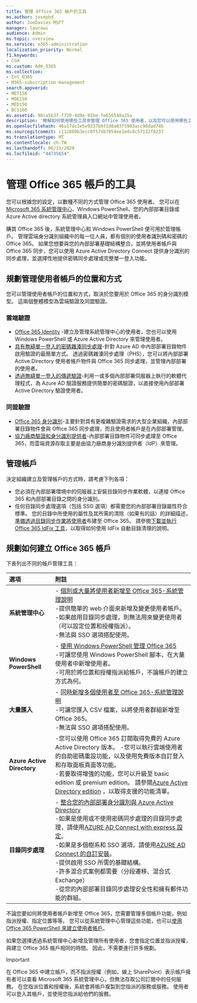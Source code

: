 ```yaml
---
title: 管理 Office 365 帳戶的工具
ms.author: josephd
author: JoeDavies-MSFT
manager: laurawi
audience: Admin
ms.topic: overview
ms.service: o365-administration
localization_priority: Normal
f1.keywords:
- CSH
ms.custom: Adm_O365
ms.collection:
- Ent_O365
- M365-subscription-management
search.appverid:
- MET150
- MOE150
- MED150
- BCS160
ms.assetid: 98ca5b3f-f720-4d8e-91be-fe656548a25a
description: '瞭解如何使用哪些工具來管理 Office 365 使用者，以及您可以使用哪些工具，取決於您管理使用者身分識別的方式。 '
ms.openlocfilehash: 46a17dc1e5e9337b9f1d8a03f5903acc96dad74b
ms.sourcegitcommit: c112869b3ecc0f574b7054ee1edc8c57132f8237
ms.translationtype: MT
ms.contentlocale: zh-TW
ms.lasthandoff: 06/15/2020
ms.locfileid: "44735654"
---
```

# <a name="tools-to-manage-office-365-accounts"></a>管理 Office 365 帳戶的工具

您可以根據您的設定，以數種不同的方式管理 Office 365 使用者。 您可以在[Microsoft 365 系統管理中心](https://admin.microsoft.com)、Windows PowerShell、您的內部部署目錄或 Azure Active directory 系統管理員入口網站中管理使用者。

購買 Office 365 後，系統管理中心和 Windows PowerShell 便可用於管理帳戶。 管理雲端身分識別組織中的每一位人員，都有個別的使用者識別碼和密碼的 Office 365。 如果您想要與您的內部部署基礎結構整合，並將使用者帳戶與 Office 365 同步，您可以使用 Azure Active Directory Connect 提供身分識別的同步處理，並選擇性地提供密碼同步處理或完整單一登入功能。
  
## <a name="plan-for-where-and-how-you-will-manage-your-user-accounts"></a>規劃管理使用者帳戶的位置和方式

您可以管理使用者帳戶的位置和方式，取決於您要用於 Office 365 的身分識別模型。 這兩個整體模型為雲端驗證及同盟驗證。
  
### <a name="cloud-authentication"></a>雲端驗證

- [Office 365 Identity](about-office-365-identity.md) -建立及管理系統管理中心的使用者，您也可以使用 Windows PowerShell 或 Azure Active Directory 來管理使用者。
- [具有無縫單一登入的密碼雜湊同步處理](about-office-365-identity.md)-針對 Azure AD 中內部部署目錄物件啟用驗證的最簡單方式。 透過密碼雜湊同步處理（PHS），您可以將內部部署 Active Directory 使用者帳戶物件與 Office 365 同步處理，並管理內部部署的使用者。 
- [透過無縫單一登入的傳遞驗證](about-office-365-identity.md)-利用一或多個內部部署伺服器上執行的軟體代理程式，為 Azure AD 驗證服務提供簡單的密碼驗證，以直接使用內部部署 Active Directory 驗證使用者。 

### <a name="federated-authentication"></a>同盟驗證

- [Office 365 身分識別](about-office-365-identity.md)-主要針對具有更複雜驗證需求的大型企業組織，內部部署目錄物件會與 Office 365 同步處理，而且使用者帳戶是在內部部署管理。 
- [協力廠商驗證和身分識別提供者](about-office-365-identity.md)-內部部署目錄物件可同步處理至 Office 365，而雲端資源存取主要是由協力廠商身分識別提供者（IdP）來管理。 

## <a name="managing-accounts"></a>管理帳戶

決定組織建立及管理帳戶的方式時，請考慮下列各項：
  
- 您必須在內部部署環境中的伺服器上安裝目錄同步作業軟體，以連接 Office 365 和內部部署目錄之間的身分識別。
- 任何目錄同步處理選項（包括 SSO 選項）都需要您的內部部署目錄屬性符合標準。 您的目錄中所使用的屬性及其所需的清除（如果有的話）的詳細描述，[準備透過目錄同步作業將使用者](prepare-for-directory-synchronization.md)布建至 Office 365。 請參閱[下載並執行 Office 365 IdFix 工具](install-and-run-idfix.md)，以取得如何使用 IdFix 自動目錄清理的說明。 

## <a name="plan-how-you-are-going-to-create-office-365-accounts"></a>規劃如何建立 Office 365 帳戶

下表列出不同的帳戶管理工具：

|**選項**|**附註**|
|:-----|:-----|
|**系統管理中心** | - [個別或大量將使用者新增至 Office 365-系統管理說明](https://support.office.com/article/1970f7d6-03b5-442f-b385-5880b9c256ec) <br> -提供簡單的 web 介面來新增及變更使用者帳戶。 <br> -如果啟用目錄同步處理，則無法用來變更使用者（可以設定位置和授權指派）。 <br> -無法與 SSO 選項搭配使用。 <br> |
|**Windows PowerShell** | - [使用 Windows PowerShell 管理 Office 365](https://go.microsoft.com/fwlink/p/?LinkId=698471) <br> -可讓您使用 Windows PowerShell 腳本，在大量使用者中新增使用者。 <br> -可用於將位置和授權指派給帳戶，不論帳戶的建立方式為何。 <br> |
|**大量匯入** | - [同時新增多個使用者至 Office 365-系統管理說明](add-several-users-at-the-same-time.md) <br> -可讓您匯入 CSV 檔案，以將使用者群組新增至 Office 365。 <br> -無法與 SSO 選項搭配使用。 <br> |
|**Azure Active Directory** | -您可以使用 Office 365 訂閱取得免費的 Azure Active Directory 版本。 -您可以執行雲端使用者的自助密碼重設功能，以及使用免費版本自訂登入和存取面板頁面等功能。 <br> -若要取得增強的功能，您可以升級至 basic edition 或 premium edition。 請參閱[Azure Active Directory edition](https://go.microsoft.com/fwlink/p/?LinkId=698465) ，以取得支援的功能清單。 <br> |
|**目錄同步處理** | - [整合您的內部部署身分識別與 Azure Active Directory](https://go.microsoft.com/fwlink/p/?LinkID=624168) <br> -如果是使用或不使用密碼同步處理的目錄同步處理，請使用[AZURE AD Connect with express 設定](https://go.microsoft.com/fwlink/p/?LinkID=698537)。  <br>  -如果是多個樹系和 SSO 選項，請使用[AZURE AD Connect 的自訂安裝](https://go.microsoft.com/fwlink/p/?LinkId=698430)。 <br> -提供啟用 SSO 所需的基礎結構。 <br> -許多混合式案例都需要（分段遷移、混合式 Exchange） <br> -從您的內部部署目錄同步處理安全性和擁有郵件功能的群組。 <br> |

不論您要如何將使用者帳戶新增至 Office 365，您需要管理多個帳戶功能，例如指派授權、指定位置等等。 您可以從系統管理中心管理這些功能，也可以[使用 Office 365 PowerShell 來建立使用者帳戶](https://go.microsoft.com/fwlink/p/?LinkId=717083)。

如果您選擇透過系統管理中心新增及管理所有使用者，您會指定位置並指派授權，與建立 Office 365 帳戶相同的時間。 因此，不需要進行許多規劃。

> [!IMPORTANT]
> 在 Office 365 中建立帳戶，而不指派授權（例如，線上 SharePoint）表示帳戶擁有者可以查看 Microsoft 365 系統管理中心，但無法存取公司訂閱中的任何服務。 在您指派位置和授權後，系統會將帳戶複製到您指派的服務或服務。 使用者可以登入其帳戶，並使用您指派給他們的服務。